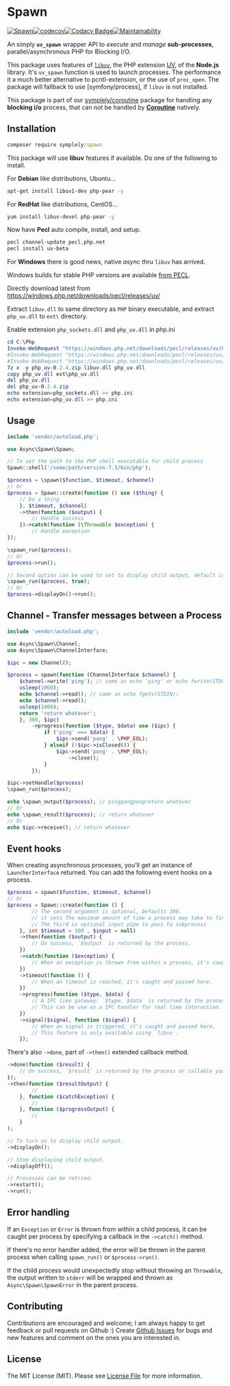 # Spawn

[![Spawn](https://github.com/symplely/spawn/workflows/Spawn/badge.svg)](https://github.com/symplely/spawn/actions)[![codecov](https://codecov.io/gh/symplely/spawn/branch/master/graph/badge.svg)](https://codecov.io/gh/symplely/spawn)[![Codacy Badge](https://api.codacy.com/project/badge/Grade/56a6036fa1c849c88b6e52827cad32a8)](https://www.codacy.com/gh/symplely/spawn?utm_source=github.com&amp;utm_medium=referral&amp;utm_content=symplely/spawn&amp;utm_campaign=Badge_Grade)[![Maintainability](https://api.codeclimate.com/v1/badges/7604b17b9ebf310ec94b/maintainability)](https://codeclimate.com/github/symplely/spawn/maintainability)

An simply __`uv_spawn`__ wrapper API to _execute_ and _manage_ **sub-processes**, parallel/asynchronous PHP for Blocking I/O.

This package uses features of [`libuv`](https://github.com/libuv/libuv), the PHP extension [UV](https://github.com/bwoebi/php-uv), of the  **Node.js**  library. It's `uv_spawn` function is used to launch processes. The performance it a much better alternative to pcntl-extension, or the use of `proc_open`. The package will fallback to use [symfony/process], if `libuv` is not installed.

This package is part of our [symplely/coroutine](https://github.com/symplely/coroutine) package for handling any **blocking i/o** process, that can not be handled by [**Coroutine**](https://github.com/symplely/coroutine) natively.

## Installation

```cmd
composer require symplely/spawn
```

This package will use **libuv** features if available. Do one of the following to install.

For **Debian** like distributions, Ubuntu...

```bash
apt-get install libuv1-dev php-pear -y
```

For **RedHat** like distributions, CentOS...

```bash
yum install libuv-devel php-pear -y
```

Now have **Pecl** auto compile, install, and setup.

```bash
pecl channel-update pecl.php.net
pecl install uv-beta
```

For **Windows** there is good news, native *async* thru `libuv` has arrived.

Windows builds for stable PHP versions are available [from PECL](https://pecl.php.net/package/uv).

Directly download latest from https://windows.php.net/downloads/pecl/releases/uv/

Extract `libuv.dll` to same directory as `PHP` binary executable, and extract `php_uv.dll` to `ext\` directory.

Enable extension `php_sockets.dll` and `php_uv.dll` in php.ini

```powershell
cd C:\Php
Invoke-WebRequest "https://windows.php.net/downloads/pecl/releases/uv/0.2.4/php_uv-0.2.4-7.2-ts-vc15-x64.zip" -OutFile "php_uv-0.2.4.zip"
#Invoke-WebRequest "https://windows.php.net/downloads/pecl/releases/uv/0.2.4/php_uv-0.2.4-7.3-nts-vc15-x64.zip" -OutFile "php_uv-0.2.4.zip"
#Invoke-WebRequest "https://windows.php.net/downloads/pecl/releases/uv/0.2.4/php_uv-0.2.4-7.4-ts-vc15-x64.zip" -OutFile "php_uv-0.2.4.zip"
7z x -y php_uv-0.2.4.zip libuv.dll php_uv.dll
copy php_uv.dll ext\php_uv.dll
del php_uv.dll
del php_uv-0.2.4.zip
echo extension=php_sockets.dll >> php.ini
echo extension=php_uv.dll >> php.ini
```

## Usage

```php
include 'vendor/autoload.php';

use Async\Spawn\Spawn;

// To set the path to the PHP shell executable for child process
Spawn::shell('/some/path/version-7.3/bin/php');

$process = \spawn($function, $timeout, $channel)
// Or
$process = Spawn::create(function () use ($thing) {
    // Do a thing
    }, $timeout, $channel)
    ->then(function ($output) {
        // Handle success
    })->catch(function (\Throwable $exception) {
        // Handle exception
});

\spawn_run($process);
// Or
$process->run();

// Second option can be used to set to display child output, default is false
\spawn_run($process, true);
// Or
$process->displayOn()->run();
```

## Channel - Transfer messages between a Process

```php
include 'vendor/autoload.php';

use Async\Spawn\Channel;
use Async\Spawn\ChannelInterface;

$ipc = new Channel();

$process = spawn(function (ChannelInterface $channel) {
    $channel->write('ping'); // same as echo 'ping' or echo fwrite(STDOUT, 'ping')
    usleep(1000);
    echo $channel->read(); // same as echo fgets(STDIN);
    echo $channel->read();
    usleep(1000);
    return 'return whatever';
    }, 300, $ipc)
        ->progress(function ($type, $data) use ($ipc) {
            if ('ping' === $data) {
                $ipc->send('pang' . \PHP_EOL);
            } elseif (!$ipc->isClosed()) {
                $ipc->send('pong' . \PHP_EOL);
                    ->close();
            }
        });

$ipc->setHandle($process)
\spawn_run($process);

echo \spawn_output($process); // pingpangpongreturn whatever
// Or
echo \spawn_result($process); // return whatever
// Or
echo $ipc->receive(); // return whatever
```

## Event hooks

When creating asynchronous processes, you'll get an instance of `LauncherInterface` returned.
You can add the following event hooks on a process.

```php
$process = spawn($function, $timeout, $channel)
// Or
$process = Spawn::create(function () {
        // The second argument is optional, Defaults 300.
        // it sets The maximum amount of time a process may take to finish in seconds
        // The third is optional input pipe to pass to subprocess
    }, int $timeout = 300 , $input = null)
    ->then(function ($output) {
        // On success, `$output` is returned by the process.
    })
    ->catch(function ($exception) {
        // When an exception is thrown from within a process, it's caught and passed here.
    })
    ->timeout(function () {
        // When an timeout is reached, it's caught and passed here.
    })
    ->progress(function ($type, $data) {
        // A IPC like gateway: `$type, $data` is returned by the process progressing, it's producing output.
        // This can be use as a IPC handler for real time interaction.
    })
    ->signal($signal, function ($signal) {
        // When an signal is triggered, it's caught and passed here.
        // This feature is only available using `libuv`.
    });
```

There's also `->done`, part of `->then()` extended callback method.

```php
->done(function ($result) {
    // On success, `$result` is returned by the process or callable you passed to the queue.
});
->then(function ($resultOutput) {
        //
    }, function ($catchException) {
        //
    }, function ($progressOutput) {
        //
    }
);

// To turn on to display child output.
->displayOn();

// Stop displaying child output.
->displayOff();

// Processes can be retried.
->restart();
->run();
```

## Error handling

If an `Exception` or `Error` is thrown from within a child process, it can be caught per process by specifying a callback in the `->catch()` method.

If there's no error handler added, the error will be thrown in the parent process when calling `spawn_run()` or `$process->run()`.

If the child process would unexpectedly stop without throwing an `Throwable`, the output written to `stderr` will be wrapped and thrown as `Async\Spawn\SpawnError` in the parent process.

## Contributing

Contributions are encouraged and welcome; I am always happy to get feedback or pull requests on Github :) Create [Github Issues](https://github.com/symplely/spawn/issues) for bugs and new features and comment on the ones you are interested in.

## License

The MIT License (MIT). Please see [License File](LICENSE.md) for more information.

